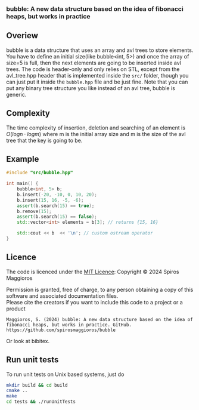 ### bubble: A new data structure based on the idea of fibonacci heaps, but works in practice

## Overiew
bubble is a data structure that uses an array and avl trees to store elements. You have to define
an initial size(like bubble<int, 5>) and once the array of size=5 is full, then the next elements
are going to be inserted inside avl trees.
The code is header-only and only relies on STL, except from the avl_tree.hpp header that is implemented inside the
```src/``` folder, though you can just put it inside the ```bubble.hpp``` file and be just fine.
Note that you can put any binary tree structure you like instead of an avl tree, bubble is generic.

## Complexity
The time complexity of insertion, deletion and searching of an element is $O(logn \cdot logm)$ where m is the
initial array size and m is the size of the avl tree that the key is going to be.

## Example
```cpp
#include "src/bubble.hpp"

int main() {
    bubble<int, 5> b;
    b.insert(-20, -10, 0, 10, 20);
    b.insert(15, 16, -5, -6);
    assert(b.search(15) == true);
    b.remove(15);
    assert(b.search(15) == false);
    std::vector<int> elements = b[3]; // returns {15, 16}

    std::cout << b  << '\n'; // custom ostream operator
}
```

## Licence
The code is licenced under the [MIT Licence](http://opensource.org/licenses/MIT):
Copyright &copy; 2024 Spiros Maggioros

Permission is granted, free of charge, to any person obtaining a copy of this software and associated
documentation files. \
Please cite the creators if you want to include this code to a project or a product
```
Maggioros, S. (2024) bubble: A new data structure based on the idea of fibonacci heaps, but works in practice. GitHub. https://github.com/spirosmaggioros/bubble
```
Or look at bibitex.


## Run unit tests
To run unit tests on Unix based systems, just do
```bash
mkdir build && cd build
cmake ..
make
cd tests && ./runUnitTests
```
